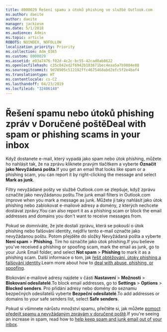 ```yaml
---
title: 8000029 Řešení spamu a útoků phishing ve službě Outlook.com
ms.author: daeite
author: daeite
manager: jackiesm
ms.date: 5/1/2018
ms.audience: Admin
ms.topic: article
ROBOTS: NOINDEX, NOFOLLOW
localization_priority: Priority
ms.collection: Adm_O365
ms.custom: 8000029
ms.assetid: e03a7476-f02d-4c2c-bc55-42cad0ab8622
ms.openlocfilehash: c35c842ed2f6942b183671bec4eaa5a7b9804e88
ms.sourcegitcommit: 9d78905c512192ffc4675468abd2efc5f2e4baf4
ms.translationtype: HT
ms.contentlocale: cs-CZ
ms.lasthandoff: 04/23/2019
ms.locfileid: "32406148"
---
```

# <a name="deal-with-spam-or-phishing-scams-in-your-inbox"></a><span data-ttu-id="b6522-102">Řešení spamu nebo útoků phishing zpráv v Doručené poště</span><span class="sxs-lookup"><span data-stu-id="b6522-102">Deal with spam or phishing scams in your inbox</span></span>

<span data-ttu-id="b6522-103">Když dostanete e-mail, který vypadá jako spam nebo útok phishing, můžete ho nahlásit tak, že na zprávu kliknete pravým tlačítkem a vyberte **Označit jako Nevyžádaná pošta**.</span><span class="sxs-lookup"><span data-stu-id="b6522-103">If you get an email that looks like spam or a phishing scam, you can report it by right-clicking the message and select **Mark as junk**.</span></span> 
  
<span data-ttu-id="b6522-104">Filtry nevyžádané pošty ve službě Outlook.com se zlepšuje, když zprávu označíte jako nevyžádanou poštu.</span><span class="sxs-lookup"><span data-stu-id="b6522-104">The junk email filters in Outlook.com improve when you mark a message as junk.</span></span> <span data-ttu-id="b6522-105">Můžete ji taky nahlásit jako útok phishing nebo zablokovat e-mailové adresy a domény, z kterých nechcete dostávat zprávy.</span><span class="sxs-lookup"><span data-stu-id="b6522-105">You can also report it as a phishing scam or block the email addresses and domains you don't want to receive messages from.</span></span>
  
<span data-ttu-id="b6522-106">Pokud se domníváte, že jste dostali zprávu, která se pokouší o útok phishing nebo falšování identity, nejdřív tento e-mail označte jako nevyžádanou poštu. Potom přejděte do složky Nevyžádaná pošta a vyberte **Není spam** \> **Phishing**. Tím ho označíte jako útok phishing.</span><span class="sxs-lookup"><span data-stu-id="b6522-106">If you believe you've received a phishing or spoofing scam, mark the email as junk, go to your Junk Email folder, and select **Not spam** \> **Phishing** to mark it as a phishing scam.</span></span> <span data-ttu-id="b6522-107">Další informace o tom, jak [řešit obtěžování, útoky phishing a falšování identity](https://go.microsoft.com/fwlink/p/?linkid=873139).</span><span class="sxs-lookup"><span data-stu-id="b6522-107">Learn more about how to [deal with abuse, phishing, or spoofing](https://go.microsoft.com/fwlink/p/?linkid=873139).</span></span>
  
<span data-ttu-id="b6522-108">Blokování e-mailové adresy najdete v části **Nastavení** \> **Možnosti** \> **Blokovaní odesílatelé**.</span><span class="sxs-lookup"><span data-stu-id="b6522-108">To block email addresses, go to **Settings** \> **Options** \> **Blocked senders**.</span></span> <span data-ttu-id="b6522-109">Pro přidání adresy nebo domény do seznamu bezpečných odesílatelů vyberte **Bezpeční odesílatelé**.</span><span class="sxs-lookup"><span data-stu-id="b6522-109">To add addresses or domains to your safe senders list, select **Safe senders**.</span></span> 
  
<span data-ttu-id="b6522-110">Pokud si všimnete nárůstu množství spamu, přečtěte si, jak můžete [pomoct předejít spamu a nevyžádaným zprávám v doručené poště](https://go.microsoft.com/fwlink/p/?linkid=873140).</span><span class="sxs-lookup"><span data-stu-id="b6522-110">If you're seeing an increase in spam, read how to [help keep spam and junk email out of your inbox](https://go.microsoft.com/fwlink/p/?linkid=873140).</span></span>
  

